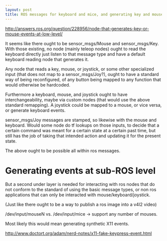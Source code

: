 ```yaml
---
layout: post
title: ROS messages for keyboard and mice, and generating key and mouse events at X11 level
---
```


http://answers.ros.org/question/228956/node-that-generates-key-or-mouse-events-at-low-level/

It seems like there ought to be sensor_msgs/Mouse and sensor_msgs/Key.
With those existing, no node (mainly teleop nodes) ought to read the keyboard directly just listen to that message type and have a default keyboard reading node that generates it.

Any node that reads a key, mouse, or joystick, or some other specialized input (that does not map to a sensor_msgs/Joy?), ought to have a standard way of being reconfigured, of any button being mapped to any function that would otherwise be hardcoded.

Furthermore a keyboard, mouse, and joystick ought to have interchangeability, maybe via custom nodes (that would use the above standard remapping).
A joystick could be mapped to a mouse, or vice versa, or generate keyboard events.

sensor_msgs/Joy messages are stamped, so likewise with the mouse and keyboard.
Would some node do tf lookups on those inputs, to decide that a certain command was meant for a certain state at a certain past time, but still has the job of taking that intended action and updating it for the present state.

The above ought to be possible all within ros messages.

# Generating events at sub-ROS level

But a second under layer is needed for interacting with ros nodes that do not conform to the standard of using the basic message types, or non ros applications that can only be interacted with mouse/keyboard/joystick.

(Just like there ought to be a way to publish a ros image into a v4l2 video)

/dev/input/mouseN vs. /dev/input/mice -> support any number of mouses.

Most likely this would mean generating synthetic X11 events.

http://www.doctort.org/adam/nerd-notes/x11-fake-keypress-event.html

